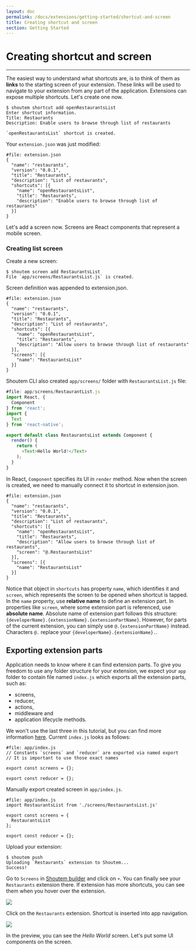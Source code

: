 ```yaml
---
layout: doc
permalink: /docs/extensions/getting-started/shortcut-and-screen
title: Creating shortcut and screen
section: Getting Started
---
```


# Creating shortcut and screen
<hr />

The easiest way to understand what shortcuts are, is to think of them as **links** to the starting screen of your extension. These links will be used to navigate to your extension from any part of the application. Extensions can expose multiple shortcuts. Let's create one now.

```ShellSession
$ shoutem shortcut add openRestaurantsList
Enter shortcut information.
Title: Restaurants
Description: Enable users to browse through list of restaurants

`openRestaurantsList` shortcut is created.
```

Your `extension.json` was just modified:

```json{6-10}
#file: extension.json
{
  "name": "restaurants",
  "version": "0.0.1",
  "title": "Restaurants",
  "description": "List of restaurants",
  "shortcuts": [{
    "name": "openRestaurantsList",
    "title": "Restaurants",
    "description": "Enable users to browse through list of restaurants"
  }]
}
```

Let's add a screen now. Screens are React components that represent a mobile screen.

### Creating list screen

Create a new screen:

```ShellSession
$ shoutem screen add RestaurantsList
File `app/screens/RestaurantsList.js` is created.
```

Screen definition was appended to extension.json.

```json{11-13}
#file: extension.json
{
  "name": "restaurants",
  "version": "0.0.1",
  "title": "Restaurants",
  "description": "List of restaurants",
  "shortcuts": [{
    "name": "openRestaurantsList",
    "title": "Restaurants",
    "description": "Allow users to browse through list of restaurants"
  }],
  "screens": [{
    "name": "RestaurantsList"
  }]
}
```

Shoutem CLI also created `app/screens/` folder with `RestaurantsList.js` file:

```javascript
#file: app/screens/RestaurantList.js
import React, {
  Component
} from 'react';
import {
  Text
} from 'react-native';

export default class RestaurantsList extends Component {
  render() {
    return (
      <Text>Hello World!</Text>
    );
  }
}
```

In React, `Component` specifies its UI in `render` method. Now when the screen is created, we need to manually connect it to shortcut in extension.json.

```json{10}
#file: extension.json
{
  "name": "restaurants",
  "version": "0.0.1",
  "title": "Restaurants",
  "description": "List of restaurants",
  "shortcuts": [{
    "name": "openRestaurantsList",
    "title": "Restaurants",
    "description": "Allow users to browse through list of restaurants",
    "screen": "@.RestaurantsList"
  }],
  "screens": [{
    "name": "RestaurantsList"
  }]
}
```

Notice that object in `shortcuts` has property `name`, which identifies it and `screen`, which represents the screen to be opened when shortcut is tapped. In the `name` property, use **relative name** to define an extension part. In properties like `screen`, where some extension part is referenced, use **absolute name**. Absolute name of extension part follows this structure: `{developerName}.{extensionName}.{extensionPartName}`. However, for parts of the current extension, you can simply use `@.{extensionPartName}` instead. Characters `@.` replace your `{developerName}.{extensionName}.`.

## Exporting extension parts

Application needs to know where it can find extension parts. To give you freedom to use any folder structure for your extension, we expect your `app` folder to contain file named `index.js` which exports all the extension parts, such as:

- screens,
- reducer,
- actions,
- middleware and
- application lifecycle methods.

We won't use the last three in this tutorial, but you can find more information [here](/docs/coming-soon). Current `index.js` looks as follows:

```JSX
#file: app/index.js
// Constants `screens` and `reducer` are exported via named export
// It is important to use those exact names

export const screens = {};

export const reducer = {};
```

Manually export created screen in `app/index.js`.

```javascript{1,4}
#file: app/index.js
import RestaurantsList from './screens/RestaurantsList.js'

export const screens = {
  RestaurantsList
};

export const reducer = {};
```

Upload your extension:

```ShellSession
$ shoutem push
Uploading `Restaurants` extension to Shoutem...
Success!
```

Go to `Screens` in [Shoutem builder](/docs/coming-soon) and click on `+`. You can finally see your `Restaurants` extension there. If extension has more shortcuts, you can see them when you hover over the extension.

<p class="image">
<img src='{{ site.baseurl }}/img/getting-started/add-modal-shortcut.png'/>
</p>

Click on the `Restaurants` extension. Shortcut is inserted into app navigation.

<p class="image">
<img src='{{ site.baseurl }}/img/getting-started/extension-hello-world.png'/>
</p>

In the preview, you can see the _Hello World_ screen. Let's put some UI components on the screen.
